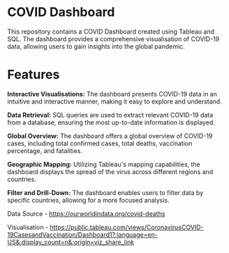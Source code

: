 # COVID Dashboard
This repository contains a COVID Dashboard created using Tableau and SQL. The dashboard provides a comprehensive visualisation of COVID-19 data, allowing users to gain insights into the global pandemic.

# Features
**Interactive Visualisations:** The dashboard presents COVID-19 data in an intuitive and interactive manner, making it easy to explore and understand.

**Data Retrieval:** SQL queries are used to extract relevant COVID-19 data from a database, ensuring the most up-to-date information is displayed.

**Global Overview:** The dashboard offers a global overview of COVID-19 cases, including total confirmed cases, total deaths, vaccination percentage, and fatalities.

**Geographic Mapping:** Utilizing Tableau's mapping capabilities, the dashboard displays the spread of the virus across different regions and countries.

**Filter and Drill-Down:** The dashboard enables users to filter data by specific countries, allowing for a more focused analysis.

Data Source - https://ourworldindata.org/covid-deaths

Visualisation - https://public.tableau.com/views/CoronavirusCOVID-19CasesandVaccination/Dashboard1?:language=en-US&:display_count=n&:origin=viz_share_link
